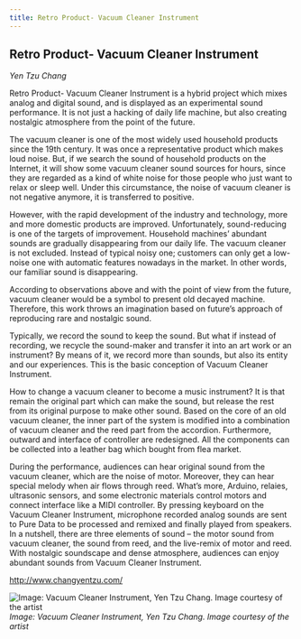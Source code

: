 ```yaml
---
title: Retro Product- Vacuum Cleaner Instrument
---
```


## Retro Product- Vacuum Cleaner Instrument 

_Yen Tzu Chang_
					
Retro Product- Vacuum Cleaner Instrument is a hybrid project which mixes analog and digital sound, and is displayed as an experimental sound performance. It is not just a hacking of daily life machine, but also creating nostalgic atmosphere from the point of the future.
					
The vacuum cleaner is one of the most widely used household products since the 19th century. It was once a representative product which makes loud noise. But, if we search the sound of household products on the Internet, it will show some vacuum cleaner sound sources for hours, since they are regarded as a kind of white noise for those people who just want to relax or sleep well. Under this circumstance, the noise of vacuum cleaner is not negative anymore, it is transferred to positive.
					
However, with the rapid development of the industry and technology, more and more domestic products are improved. Unfortunately, sound-reducing is one of the targets of improvement. Household machines’ abundant sounds are gradually disappearing from our daily life. The vacuum cleaner is not excluded. Instead of typical noisy one; customers can only get a low-noise one with automatic features nowadays in the market. In other words, our familiar sound is disappearing.
					
According to observations above and with the point of view from the future, vacuum cleaner would be a symbol to present old decayed machine. Therefore, this work throws an imagination based on future’s approach of reproducing rare and nostalgic sound.
					
Typically, we record the sound to keep the sound. But what if instead of recording, we recycle the sound-maker and transfer it into an art work or an instrument? By means of it, we record more than sounds, but also its entity and our experiences. This is the basic conception of Vacuum Cleaner Instrument.
					
How to change a vacuum cleaner to become a music instrument? It is that remain the original part which can make the sound, but release the rest from its original purpose to make other sound. Based on the core of an old vacuum cleaner, the inner part of the system is modified into a combination of vacuum cleaner and the reed part from the accordion. Furthermore, outward and interface of controller are redesigned. All the components can be collected into a leather bag which bought from flea market.
					
During the performance, audiences can hear original sound from the vacuum cleaner, which are the noise of motor. Moreover, they can hear special melody when air flows through reed. What’s more, Arduino, relaies, ultrasonic sensors, and some electronic materials control motors and connect interface like a MIDI controller. By pressing keyboard on the Vacuum Cleaner Instrument, microphone recorded analog sounds are sent to Pure Data to be processed and remixed and finally played from speakers. In a nutshell, there are three elements of sound – the motor sound from vacuum cleaner, the sound from reed, and the live-remix of motor and reed. With nostalgic soundscape and dense atmosphere, audiences can enjoy abundant sounds from Vacuum Cleaner Instrument. 

http://www.changyentzu.com/ 

![Image: Vacuum Cleaner Instrument, Yen Tzu Chang. Image courtesy of the artist](images/37.jpg)
*Image: Vacuum Cleaner Instrument, Yen Tzu Chang. Image courtesy of the artist*

